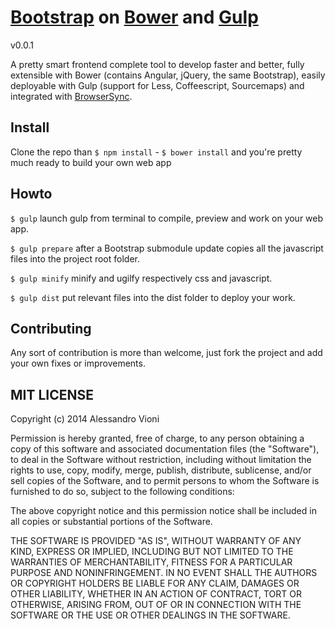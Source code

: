 [Bootstrap](http://getbootstrap.com/) on [Bower](http://bower.io/) and [Gulp](http://gulpjs.com/)
===========================================================================================================================
v0.0.1

A pretty smart frontend complete tool to develop faster and better, fully extensible with Bower (contains Angular, jQuery, the same Bootstrap), easily deployable with Gulp (support for Less, Coffeescript, Sourcemaps) and integrated with [BrowserSync](http://www.browsersync.io/).

## Install

Clone the repo than `$ npm install` - `$ bower install` and you're pretty much ready to build your own web app

## Howto

`$ gulp` launch gulp from terminal to compile, preview and work on your web app.

`$ gulp prepare` after a Bootstrap submodule update copies all the javascript files into the project root folder.

`$ gulp minify` minify and ugilfy respectively css and javascript.

`$ gulp dist` put relevant files into the dist folder to deploy your work.

## Contributing

Any sort of contribution is more than welcome, just fork the project and add your own fixes or improvements.

## MIT LICENSE
Copyright (c) 2014 Alessandro Vioni

Permission is hereby granted, free of charge, to any person obtaining a copy
of this software and associated documentation files (the "Software"), to deal
in the Software without restriction, including without limitation the rights
to use, copy, modify, merge, publish, distribute, sublicense, and/or sell
copies of the Software, and to permit persons to whom the Software is
furnished to do so, subject to the following conditions:

The above copyright notice and this permission notice shall be included in all
copies or substantial portions of the Software.

THE SOFTWARE IS PROVIDED "AS IS", WITHOUT WARRANTY OF ANY KIND, EXPRESS OR
IMPLIED, INCLUDING BUT NOT LIMITED TO THE WARRANTIES OF MERCHANTABILITY,
FITNESS FOR A PARTICULAR PURPOSE AND NONINFRINGEMENT. IN NO EVENT SHALL THE
AUTHORS OR COPYRIGHT HOLDERS BE LIABLE FOR ANY CLAIM, DAMAGES OR OTHER
LIABILITY, WHETHER IN AN ACTION OF CONTRACT, TORT OR OTHERWISE, ARISING FROM,
OUT OF OR IN CONNECTION WITH THE SOFTWARE OR THE USE OR OTHER DEALINGS IN THE
SOFTWARE.
